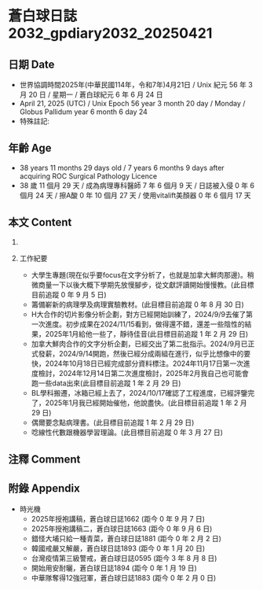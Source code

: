 [_metadata_:encoding]: - "utf-8"
[_metadata_:language]: - "zh-Hant-TW"
[_metadata_:fileformat]: - "markdown"
[_metadata_:MIME_type]: - "text/plain"
[_metadata_:markdown_version]: - "commonmark version 0.30"
[_metadata_:markdown_spec]: - "https://spec.commonmark.org/0.30/"

# 蒼白球日誌2032_gpdiary2032_20250421 #

## 日期 Date ##

* 世界協調時間2025年(中華民國114年，令和7年)4月21日 / Unix 紀元 56 年 3 月 20 日 / 星期一 / 蒼白球紀元 6 年 6 月 24 日
* April 21, 2025 (UTC) / Unix Epoch 56 year 3 month 20 day / Monday / Globus Pallidum year 6 month 6 day 24
* 特殊註記:

## 年齡 Age ##

* 38 years 11 months 29 days old / 7 years 6 months 9 days after acquiring ROC Surgical Pathology Licence
* 38 歲 11 個月 29 天 / 成為病理專科醫師 7 年 6 個月 9 天 / 日誌被入侵 0 年 6 個月 24 天 / 擦A酸 0 年 10 個月 27 天 / 使用vitalift美顏器 0 年 6 個月 17 天

## 本文 Content ##

1. 

2. 工作紀要

    - 大學生專題(現在似乎要focus在文字分析了，也就是加拿大鮮肉那邊)。稍微商量一下以後大概下學期先放慢腳步，從文獻評讀開始慢慢教。(此目標目前追蹤 0 年 9 月 5 日)
    - 籌備嶄新的病理學及病理實驗教材。(此目標目前追蹤 0 年 8 月 30 日)
    - H大合作的切片影像分析企劃，對方已經開始訓練了，2024/9/9去催了第一次進度。初步成果在2024/11/15看到，做得還不錯，還差一些陰性的結果，2025年1月給他一些了，靜待佳音(此目標目前追蹤 1 年 2 月 29 日)
    - 加拿大鮮肉合作的文字分析企劃，已經交出了第二批指示。2024/9月已正式發薪，2024/9/14開跑，然後已經分成兩組在進行，似乎比想像中的要快，2024年10月18日已經完成部分資料標注。2024年11月17日第一次進度檢討，2024年12月14日第二次進度檢討，2025年2月我自己也可能會跑一些data出來(此目標目前追蹤 1 年 2 月 29 日)
    - BL學科搬遷，冰箱已經上去了，2024/10/17確認了工程進度，已經評鑒完了，2025年1月我已經開始催他，他說盡快。(此目標目前追蹤 1 年 2 月 29 日)
    - 偶爾要念點病理書。(此目標目前追蹤 1 年 2 月 29 日)
    - 唸線性代數跟機器學習理論。(此目標目前追蹤 0 年 3 月 27 日)

## 注釋 Comment ##


## 附錄 Appendix ##

* 時光機
    - 2025年授袍講稿，蒼白球日誌1662 (距今 0 年 9 月 7 日)
    - 2025年授袍講稿二，蒼白球日誌1663 (距今 0 年 9 月 6 日)
    - 錯怪大埔只給一種青菜，蒼白球日誌1881 (距今 0 年 2 月 2 日)
    - 韓國戒嚴又解嚴，蒼白球日誌1893 (距今 0 年 1 月 20 日)
    - 台灣疫情第三級警戒，蒼白球日誌0595 (距今 3 年 8 月 8 日)
    - 開始用安耐曬，蒼白球日誌1894 (距今 0 年 1 月 19 日)
    - 中華隊奪得12強冠軍，蒼白球日誌1883 (距今 0 年 2 月 0 日)
